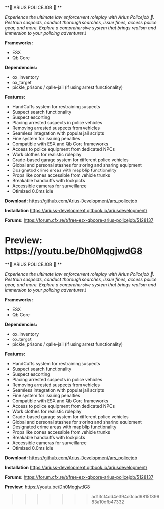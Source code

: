 **👮 ARIUS POLICEJOB 👮 **

_Experience the ultimate law enforcement roleplay with Arius Policejob 👮. Restrain suspects, conduct thorough searches, issue fines, access police gear, and more. Explore a comprehensive system that brings realism and immersion to your policing adventures.!_

**Frameworks:**

-   ESX
-   Qb Core

**Dependencies:**

-   ox_inventory
-   ox_target
-   pickle_prisons / qalle-jail (if using arrest functionality)

**Features:**

-   HandCuffs system for restraining suspects
-   Suspect search functionality
-   Suspect escorting
-   Placing arrested suspects in police vehicles
-   Removing arrested suspects from vehicles
-   Seamless integration with popular jail scripts
-   Fine system for issuing penalties
-   Compatible with ESX and Qb Core frameworks
-   Access to police equipment from dedicated NPCs
-   Work clothes for realistic roleplay
-   Grade-based garage system for different police vehicles
-   Global and personal stashes for storing and sharing equipment
-   Designated crime areas with map blip functionality
-   Props like cones accessible from vehicle trunks
-   Breakable handcuffs with lockpicks
-   Accessible cameras for surveillance
-   Otimized 0.0ms idle

**Download:**
https://github.com/Arius-Development/ars_policejob

**Installation**
https://ariuss-development.gitbook.io/ariusdevelopment/

**Forums:**
https://forum.cfx.re/t/free-esx-qbcore-arius-policejob/5128137

**Preview:**
https://youtu.be/Dh0MqgjwdG8
=======
**👮 ARIUS POLICEJOB 👮 **

_Experience the ultimate law enforcement roleplay with Arius Policejob 👮. Restrain suspects, conduct thorough searches, issue fines, access police gear, and more. Explore a comprehensive system that brings realism and immersion to your policing adventures.!_

**Frameworks:**

-   ESX
-   Qb Core

**Dependencies:**

-   ox_inventory
-   ox_target
-   pickle_prisons / qalle-jail (if using arrest functionality)

**Features:**

-   HandCuffs system for restraining suspects
-   Suspect search functionality
-   Suspect escorting
-   Placing arrested suspects in police vehicles
-   Removing arrested suspects from vehicles
-   Seamless integration with popular jail scripts
-   Fine system for issuing penalties
-   Compatible with ESX and Qb Core frameworks
-   Access to police equipment from dedicated NPCs
-   Work clothes for realistic roleplay
-   Grade-based garage system for different police vehicles
-   Global and personal stashes for storing and sharing equipment
-   Designated crime areas with map blip functionality
-   Props like cones accessible from vehicle trunks
-   Breakable handcuffs with lockpicks
-   Accessible cameras for surveillance
-   Otimized 0.0ms idle

**Download:**
https://github.com/Arius-Development/ars_policejob

**Installation**
https://ariuss-development.gitbook.io/ariusdevelopment/

**Forums:**
https://forum.cfx.re/t/free-esx-qbcore-arius-policejob/5128137

**Preview:**
https://youtu.be/Dh0MqgjwdG8
>>>>>>> ad13cf4dd4e394c0cad9815f39983a10dfb47332
